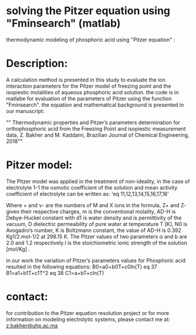 # solving the Pitzer equation using "Fminsearch" (matlab)

thermodynamic modeling of phosphoric acid using "Pitzer equation" : 

# Description:
A calculation method is presented in this study to evaluate the ion interaction parameters for the Pitzer model of freezing point and the isopiestic molalities of aqueous phosphoric acid solution.
the code is in matlabe for evaluation of the parameters of Pitzer using the function "Fminsearch".
the equation and mathematical background is presented in our manuscript:

"" Thermodynamic properties and Pitzer’s parameters determination for orthophosphoric acid from the Freezing Point and isopiestic measurement data, Z. Bakher and M. Kaddami, Brazilian Journal of Chemical Engineering, 2018""
# Pitzer model:
The Pitzer model was applied in the treatment of non-ideality, in the case of electrolyte 1-1 the osmotic coefficient  of the solution and mean activity coefficient   of electrolyte can be written as:
'eq 11,12,13,14,15,16,17,18'

Where + and ν- are the numbers of M and X ions in the formula, Z+ and Z- given their respective charges, m is the conventional molality, AD-H is Debye-Huckel constant with d1 is water density and  is permittivity of the vacuum, D  dielectric permeability of pure water at temperature T [K], N0 is Avogadro’s number, K is Boltzmann constant, the value of AD-H is 0.392 Kg1/2.mol-1/2 at 298.15 K.
The Pitzer values of two parameters α and b are 2.0 and 1.2 respectively.I is the stoichiometric ionic strength of the solution [mol/Kg] .

in our work the variation of Pitzer’s parameters values for Phosphoric acid resulted in the following equations:
B0=a0+b0T+c0ln(T) 
eq 37
B1=a1+b1T+c1T^2
eq 38
C1=a+bT+cln(T) 

# contact:
for contribution to the Pitzer equation resolution project or for more information on modeling electrolytic systems, please contact me at:
z.bakher@uhp.ac.ma
